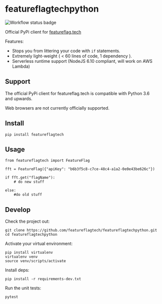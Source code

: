 # featureflagtechpython

![Workflow status badge](https://github.com/featureflagtech/featureflagtechpython/workflows/PythonPackage/badge.svg)

Official PyPi client for [featureflag.tech](https://featureflag.tech)

Features:

 * Stops you from littering your code with `if` statements.
 * Extremely light-weight ( < 60 lines of code, 1 dependency ).
 * Serverless runtime support (NodeJS 6.10 compliant, will work on AWS Lambda)

 ## Support

The official PyPi client for featureflag.tech is compatible with Python 3.6 and upwards.

Web browsers are not currently officially supported.

## Install

```
pip install featureflagtech
```

## Usage

```
from featureflagtech import FeatureFlag

fft = FeatureFlag({"apiKey": "b6b3f5c8-c7ce-48c4-a1a2-0e0e43be626c"})

if fft.get("flagName"):
    # do new stuff
    
else:
    #do old stuff
```
## Develop

Check the project out:
```
git clone https://github.com/featureflagtech/featureflagtechpython.git
cd featureflagtechpython
```

Activate your virtual environment:
```
pip install virtualenv
virtualenv venv
source venv/scripts/activate
```

Install deps:
```
pip install -r requirements-dev.txt
```

Run the unit tests:
```
pytest
```
